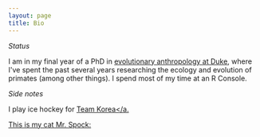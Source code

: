```yaml
---
layout: page
title: Bio
---
```


*Status*

I am in my final year of a PhD in <a target="_blank" href="https://evolutionaryanthropology.duke.edu/graduate">evolutionary anthropology at Duke</a>, where I've spent the past several years researching the ecology and evolution of primates (among other things). I spend most of my time at an R Console. 

*Side notes*

I play ice hockey for <a target="_blank" href="http://english.yonhapnews.co.kr/interview/2017/04/07/16/0800000000AEN20170407003200315F.html">Team Korea</a. 

This is my cat Mr. Spock:


